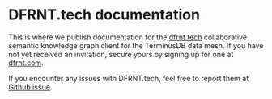 # DFRNT.tech documentation

This is where we publish documentation for the [dfrnt.tech](https://dfrnt.tech) collaborative semantic knowledge graph client for the TerminusDB data mesh. If you have not yet received an invitation, secure yours by signing up for one at [dfrnt.com](https://dfrnt.com).

If you encounter any issues with DFRNT.tech, feel free to report them at [Github issue](https://github.com/dfrnt-com/support/issues).
